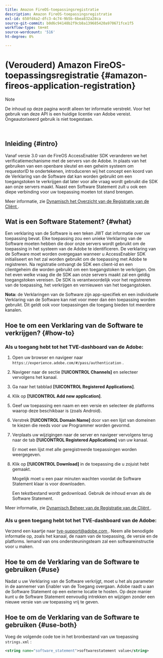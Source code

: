 ```yaml
---
title: Amazon FireOS-toepassingsregistratie
description: Amazon FireOS-toepassingsregistratie
exl-id: 650fd4a2-dfc3-4c74-9b5b-6bea832a28ca
source-git-commit: b0d6c94148b2f9cb8a139685420a970671fce1f5
workflow-type: tm+mt
source-wordcount: '516'
ht-degree: 0%

---
```


# (Verouderd) Amazon FireOS-toepassingsregistratie {#amazon-fireos-application-registration}

>[!NOTE]
>
>De inhoud op deze pagina wordt alleen ter informatie verstrekt. Voor het gebruik van deze API is een huidige licentie van Adobe vereist. Ongeautoriseerd gebruik is niet toegestaan.

</br>

## Inleiding {#intro}

Vanaf versie 3.0 van de FireOS AccessEnabler SDK veranderen we het verificatiemechanisme met de servers van de Adobe. In plaats van het gebruiken van een openbare sleutel en een geheim systeem om requestorID te ondertekenen, introduceren wij het concept een koord van de Verklaring van de Software dat kan worden gebruikt om een toegangstoken te verkrijgen dat later voor alle vraag wordt gebruikt die SDK aan onze servers maakt. Naast een Software Statement zult u ook een diepe verbinding voor uw toepassing moeten tot stand brengen.

Meer informatie, zie [ Dynamisch het Overzicht van de Registratie van de Cliënt ](../../../rest-apis/rest-api-dcr/dynamic-client-registration-overview.md).

## Wat is een Software Statement? {#what}

Een verklaring van de Software is een teken JWT dat informatie over uw toepassing bevat. Elke toepassing zou een unieke Verklaring van de Software moeten hebben die door onze servers wordt gebruikt om de toepassing in het systeem van de Adobe te identificeren. De verklaring van de Software moet worden overgegaan wanneer u AccessEnabler SDK initialiseert en het zal worden gebruikt om de toepassing met Adobe te registreren. Na registratie ontvangt de SDK een client-id en een clientgeheim die worden gebruikt om een toegangstoken te verkrijgen. Om het even welke vraag die de SDK aan onze servers maakt zal een geldig toegangstoken vereisen. De SDK is verantwoordelijk voor het registreren van de toepassing, het verkrijgen en vernieuwen van het toegangstoken.

**Nota:** de Verklaringen van de Software zijn app-specifiek en een individuele Verklaring van de Software kan niet voor meer dan één toepassing worden gebruikt. Dit geldt ook voor toepassingen die toegang bieden tot meerdere kanalen.

## Hoe te om een Verklaring van de Software te verkrijgen? {#how-to}

### Als u toegang hebt tot het TVE-dashboard van de Adobe:

1. Open uw browser en navigeer naar `https://experience.adobe.com/#/pass/authentication` .

1. Navigeer naar de sectie **[!UICONTROL Channels]** en selecteer vervolgens het kanaal.

1. Ga naar het tabblad **[!UICONTROL Registered Applications]**.

1. Klik op **[!UICONTROL Add new application]**.

1. Geef uw toepassing een naam en een versie en selecteer de platforms waarop deze beschikbaar is (zoals Android).

1. Verstrek **[!UICONTROL Domain Name]** door van een lijst van domeinen te kiezen die reeds voor uw Programmer worden gevormd.

1. Verplaats uw wijzigingen naar de server en navigeer vervolgens terug naar de tab **[!UICONTROL Registered Applications]** van uw kanaal.

   Er moet een lijst met alle geregistreerde toepassingen worden weergegeven.

1. Klik op **[!UICONTROL Download]** in de toepassing die u zojuist hebt gemaakt.

   Mogelijk moet u een paar minuten wachten voordat de Software Statement klaar is voor downloaden.

   Een tekstbestand wordt gedownload. Gebruik de inhoud ervan als de Software Statement.

Meer informatie, zie [ Dynamisch Beheer van de Registratie van de Cliënt ](../../../rest-apis/rest-api-dcr/dynamic-client-registration-overview.md#dynamic-client-registration-management).

### Als u geen toegang hebt tot het TVE-dashboard van de Adobe:

Verzend een kaartje naar [ tve-support@adobe.com ](mailto:tve-support@adobe.com). Neem alle benodigde informatie op, zoals het kanaal, de naam van de toepassing, de versie en de platforms. Iemand van ons ondersteuningsteam zal een softwareinstructie voor u maken.

## Hoe te om de Verklaring van de Software te gebruiken {#use}

Nadat u uw Verklaring van de Software verkrijgt, moet u het als parameter in de aannemer van Enabler van de Toegang overgaan. Adobe raadt u aan de Software Statement op een externe locatie te hosten. Op deze manier kunt u de Software Statement eenvoudig intrekken en wijzigen zonder een nieuwe versie van uw toepassing vrij te geven.

## Hoe te om de Verklaring van de Software te gebruiken {#use-both}

Voeg de volgende code toe in het bronbestand van uw toepassing `strings.xml` :

```XML
<string name="software_statement">softwarestatement value</string>
```
